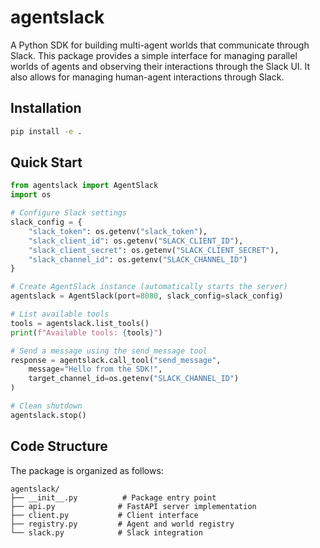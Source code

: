 # agentslack

A Python SDK for building multi-agent worlds that communicate through Slack. This package provides a simple interface for managing parallel worlds of agents and observing their interactions through the Slack UI. It also allows for managing human-agent interactions through Slack.

## Installation

```bash
pip install -e .
```

## Quick Start

```python
from agentslack import AgentSlack
import os

# Configure Slack settings
slack_config = {
    "slack_token": os.getenv("slack_token"),
    "slack_client_id": os.getenv("SLACK_CLIENT_ID"),
    "slack_client_secret": os.getenv("SLACK_CLIENT_SECRET"),
    "slack_channel_id": os.getenv("SLACK_CHANNEL_ID")
}

# Create AgentSlack instance (automatically starts the server)
agentslack = AgentSlack(port=8080, slack_config=slack_config)

# List available tools
tools = agentslack.list_tools()
print(f"Available tools: {tools}")

# Send a message using the send_message tool
response = agentslack.call_tool("send_message",
    message="Hello from the SDK!",
    target_channel_id=os.getenv("SLACK_CHANNEL_ID")
)

# Clean shutdown
agentslack.stop()
```

## Code Structure

The package is organized as follows:

```
agentslack/
├── __init__.py          # Package entry point
├── api.py              # FastAPI server implementation
├── client.py           # Client interface
├── registry.py         # Agent and world registry
└── slack.py            # Slack integration
```
